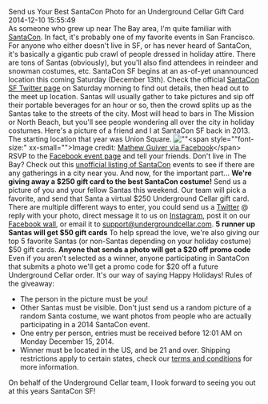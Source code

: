 Send us Your Best SantaCon Photo for an Underground Cellar Gift Card<br/>2014-12-10 15:55:49<br/>As someone who grew up near The Bay area, I\'m quite familiar with [SantaCon](\"https://twitter.com/sfsanta\"). In fact, it\'s probably one of my favorite events in San Francisco. For anyone who either doesn\'t live in SF, or has never heard of SantaCon, it\'s basically a gigantic pub crawl of people dressed in holiday attire. There are tons of Santas (obviously), but you\'ll also find attendees in reindeer and snowman costumes, etc. SantaCon SF begins at an as-of-yet unannounced location this coming Saturday (December 13th). Check the official [SantaCon SF Twitter page](\"https://twitter.com/sfsanta\") on Saturday morning to find out details, then head out to the meet up location. Santas will usually gather to take pictures and sip off their portable beverages for an hour or so, then the crowd splits up as the Santas take to the streets of the city. Most will head to bars in The Mission or North Beach, but you\'ll see people wondering all over the city in holiday costumes. Here\'s a picture of a friend and I at SantaCon SF back in 2013. The starting location that year was Union Square. ![\"\"](\"http://i.imgur.com/yeFCsHb.jpg\")<span style="\"font-size:" xx-small="">Image credit: [Mathew Guiver via Facebook](\"https://www.facebook.com/mathew.guiver/photos\")</span> RSVP to the [Facebook event page](\"https://www.facebook.com/events/361054407404337/\") and tell your friends. Don\'t live in The Bay? Check out this [unofficial listing of SantaCon](\"https://www.santacon.info/locations.html\") events to see if there are any gatherings in a city near you. And now, for the important part... **We\'re giving away a $250 gift card to the best SantaCon costume!** Send us a picture of you and your fellow Santas this weekend. Our team will pick a favorite, and send that Santa a virtual $250 Underground Cellar gift card. There are multiple different ways to enter, you could send us a [Twitter](\"https://twitter.com/ucellar\") @ reply with your photo, direct message it to us on [Instagram](\"http://instagram.com/undergroundcellar\"), post it on our [Facebook wall](\"https://www.facebook.com/ucellar\"), or email it to support@undergroundcellar.com. **5 runner up Santas will get $50 gift cards** To help spread the love, we\'re also giving our top 5 favorite Santas (or non-Santas depending on your holiday costume) $50 gift cards. **Anyone that sends a photo will get a $20 off promo code** Even if you aren\'t selected as a winner, anyone participating in SantaCon that submits a photo we\'ll get a promo code for $20 off a future Underground Cellar order. It\'s our way of saying Happy Holidays! Rules of the giveaway:

- The person in the picture must be you!
- Other Santas must be visible. Don\'t just send us a random picture of a random Santa costume, we want photos from people who are actually participating in a 2014 SantaCon event.
- One entry per person, entries must be received before 12:01 AM on Monday December 15, 2014.
- Winner must be located in the US, and be 21 and over. Shipping restrictions apply to certain states, check our [terms and conditions](\"https://www.undergroundcellar.com/pages/index/terms-privacy-policies\") for more information.
 
 On behalf of the Underground Cellar team, I look forward to seeing you out at this years SantaCon SF!